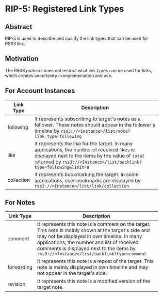 # RIP-5: Registered Link Types

## Abstract

RIP-5 is used to describe and qualify the link types that can be used for RSS3 link.

## Motivation

The RSS3 protocol does not restrict what link types can be used for links, which creates uncertainty in implementation and use.

## For Account Instances

| Link Type | Description |
| -- | -- |
| following | It represents subscribing to target's notes as a follower. These notes should appear in the follower's timeline by `rss3://<Instance>/list/note?link_type=following` |
| like | It represents the like for the target. In many applications, the number of received likes is displayed next to the items by the value of `total` returned by `rss3://<Instance>/list/backlink?type=following&limit=0` |
| collection | It represents bookmarking the target. In some applications, user bookmarks are displayed by `rss3://<Instance>/list/link/collection` |

## For Notes

| Link Type | Description |
| -- | -- |
| comment | It represents this note is a comment on the target. This note is mainly shown at the target's side and may not be displayed in own timeline. In many applications, the number and list of received comments is displayed next to the items by `rss3://<Instance>/list/backlink?type=comment` |
| forwarding | It represents this note is a repost of the target. This note is mainly displayed in own timeline and may not appear in the target's side. |
| revision | It represents this note is a modified version of the target note. |
